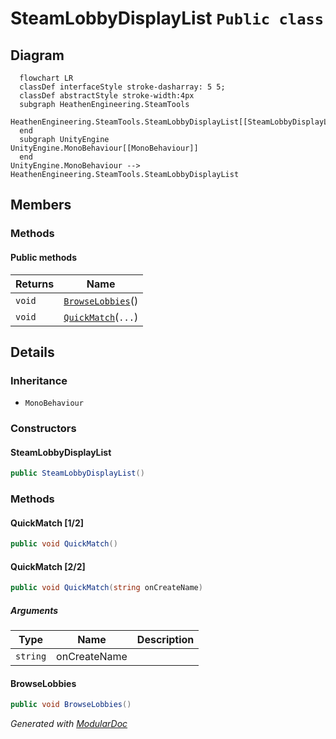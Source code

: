 # SteamLobbyDisplayList `Public class`

## Diagram
```mermaid
  flowchart LR
  classDef interfaceStyle stroke-dasharray: 5 5;
  classDef abstractStyle stroke-width:4px
  subgraph HeathenEngineering.SteamTools
  HeathenEngineering.SteamTools.SteamLobbyDisplayList[[SteamLobbyDisplayList]]
  end
  subgraph UnityEngine
UnityEngine.MonoBehaviour[[MonoBehaviour]]
  end
UnityEngine.MonoBehaviour --> HeathenEngineering.SteamTools.SteamLobbyDisplayList
```

## Members
### Methods
#### Public  methods
| Returns | Name |
| --- | --- |
| `void` | [`BrowseLobbies`](#browselobbies)() |
| `void` | [`QuickMatch`](#quickmatch-12)(`...`) |

## Details
### Inheritance
 - `MonoBehaviour`

### Constructors
#### SteamLobbyDisplayList
```csharp
public SteamLobbyDisplayList()
```

### Methods
#### QuickMatch [1/2]
```csharp
public void QuickMatch()
```

#### QuickMatch [2/2]
```csharp
public void QuickMatch(string onCreateName)
```
##### Arguments
| Type | Name | Description |
| --- | --- | --- |
| `string` | onCreateName |   |

#### BrowseLobbies
```csharp
public void BrowseLobbies()
```

*Generated with* [*ModularDoc*](https://github.com/hailstorm75/ModularDoc)

